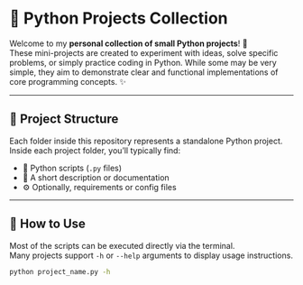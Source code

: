 # 🐍 Python Projects Collection

Welcome to my **personal collection of small Python projects**! 🎯  
These mini-projects are created to experiment with ideas, solve specific problems, or simply practice coding in Python. While some may be very simple, they aim to demonstrate clear and functional implementations of core programming concepts. ✨

---

## 📁 Project Structure

Each folder inside this repository represents a standalone Python project.  
Inside each project folder, you’ll typically find:

- 🐍 Python scripts (`.py` files)
- 📄 A short description or documentation
- ⚙️ Optionally, requirements or config files

---

## 🚀 How to Use

Most of the scripts can be executed directly via the terminal.  
Many projects support `-h` or `--help` arguments to display usage instructions.

```bash
python project_name.py -h

